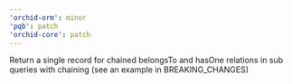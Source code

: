 ```yaml
---
'orchid-orm': minor
'pqb': patch
'orchid-core': patch
---
```


Return a single record for chained belongsTo and hasOne relations in sub queries with chaining (see an example in BREAKING_CHANGES)
